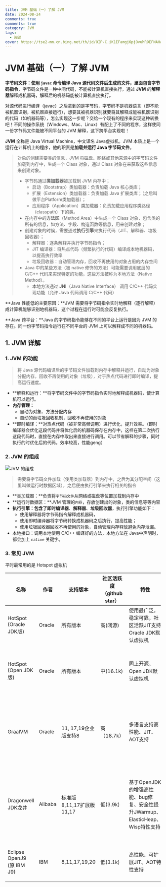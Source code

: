 ```yaml
---
title: JVM 基础（一）了解 JVM
date: 2024-08-24
comments: true
comments: true
category: JVM
tags:
  - 阅读
cover: https://tse2-mm.cn.bing.net/th/id/OIP-C.iK1EFamgj6pjOvuhROEFNAHaEK?w=305&h=180&c=7&r=0&o=5&dpr=1.3&pid=1.7
---
```






# JVM 基础（一）了解 JVM

**字节码文件：**使用 `javac` 命令编译 **Java 源代码文件**后生成的文件，里面包含**字节码指令**，字节码文件是一种中间代码，不能被计算机直接执行，通过 **JVM** 的**解释器**解释成机器码，解释后的机器码能被计算机直接执行。

对源代码进行编译（javac）之后拿到的是字节码，字节码不是机器语言（即不能被机器识别，被机器直接运行），想要其被机器识别就要将其解释成能被机器识别的代码（如机器码等），怎么实现这一步呢？交给一个现有的程序来实现这种转换吧！不同的操作系统（Windows、Mac、Linux）有配上了不同的程序，这样使同一份字节码文件能被不同平台的 JVM 解释，这下跨平台实现啦！

**JVM** 全称是 Java Virtual Machine，中文译名 Java虚拟机。JVM 本质上是一个运行在计算机上的程序，他的职责是**加载并运行 Java 字节码文件**。

> 对象的创建需要类的信息，JVM 将磁盘、网络或其他来源中的字节码文件加载到内存中，生成一个 Class 对象，通过 Class 对象在来获取这些信息来创建对象。
>
> - 字节码通过**类加载器**被加载到 JVM 内存中；
>   - 启动（Bootstrap）类加载器：负责加载 Java 核心类库；
>   - 扩展（Extension）类加载器：负责加载 Java 扩展类库；（之后叫做平台Platform类加载器）；
>   - 应用程序（Application）类加载器：负责加载应用程序类路径（classpath）下的类。
> - 在内存中的**方法区**（Method Area）中生成一个 Class 对象，包含类的所有的信息，如方法、字段、构造函数等信息，用来创建对象；
> - 创建对象的时候，需要通过**执行引擎**来执行代码（JIT、解释器、垃圾回收器）；
>   - 解释器：逐条解释并执行字节码指令；
>   - JIT 编译器：将热点代码（频繁执行的代码）编译成本地机器码，以提高执行效率
>   - 垃圾回收器：自动管理内存，回收不再使用的对象占用的内存空间
> - Java 中的某些方法（被 native 修饰的方法）可能需要调用底层的 C/C++ 代码来实现特定的功能，这些方法被称为本地方法（Native Method）。
>   - 本地方法通过 **JNI**（Java Native Interface） 调用 C/C++ 代码实现功能（允许 Java 代码调用 C/C++ 代码）



**Java 性能低的主要原因：**JVM 需要将字节码指令实时地解释（逐行解释）成计算机能够识别地机器码，这个过程在运行时可能会反复执行。

**Java 跨平台：**Java 的字节码指令能够在不同的平台上运行是因为 JVM 的存在。同一份字节码指令运行在不同平台的 JVM 上可以解释成不同的机器码。



## 1. JVM 详解

### 1. JVM 的功能

> 将 Java 源代码编译后的字节码文件加载到内存中解释并运行，自动为对象分配内存，回收不再使用的对象（垃圾），对于热点代码进行即时编译，提高运行速度。

- **解释和运行：**将字节码文件中的字节码指令实时地解释成机器码，使计算机可以运行。
- **内存管理：**
  - 自动为对象、方法分配内存
  - 自动的而垃圾回收机制，回收不再使用的对象
- **即时编译：**对热点代码（被非常高频调用）进行优化，提升效率。（即时编译器会优化这段代码并将优化后的机器码保存在内存中，这样在第二次执行这段代码时，直接在内存中取出来直接进行调用。可以节省解释的步骤，同时执行的时优化后的代码，效率较高，性能geng）

### 2. JVM 的组成

![JVM 的组成](https://web-tlias-mmh.oss-cn-beijing.aliyuncs.com/img/899262d1-c730-4fd1-ab34-f95bf0500b99.png)

> 需要将字节码文件加载（使用类加载器）到内存中，之后为其分配空间（这里叫做运行时数据区域），之后便由执行引擎来执行相关的指令

- **类加载器：**负责将`字节码文件`从网络或磁盘等位置加载到内存中
- **运行时数据区：**JVM 管理的`内存`，存放创建出的对象，类的信息等等内容
- **执行引擎：**包含了**即时编译器**、**解释器**、**垃圾回收器**，执行引擎功能如下：
  - 使用解释器将字节码指令解释成机器码，
  - 使用即时编译器将字节码转换成机器码之后执行，提高性能；
  - 使用垃圾回收器回收不再使用的对象，自动管理内存释放避免内存泄漏。
- 本地接口：调用本地使用 C/C++ 编译好的方法，本地方法在 Java中声明时，都会加上 `native` 关键字。



### 3. 常见 JVM

平时最常用的是 Hotspot 虚拟机

| 名称                       | 作者    | 支持版本                  | 社区活跃度（github star） | 特性                                                         | 适用场景                             |
| -------------------------- | ------- | ------------------------- | ------------------------- | ------------------------------------------------------------ | ------------------------------------ |
| HotSpot (Oracle JDK版)     | Oracle  | 所有版本                  | 高(闭源)                  | 使用最广泛，稳定可靠，社区活跃JIT支持Oracle JDK默认虚拟机    | 默认                                 |
| HotSpot (Open JDK版)       | Oracle  | 所有版本                  | 中(16.1k)                 | 同上开源，Open JDK默认虚拟机                                 | 默认对JDK有二次开发需求              |
| GraalVM                    | Oracle  | 11, 17,19企业版支持8      | 高（18.7k）               | 多语言支持高性能、JIT、AOT支持                               | 微服务、云原生架构需要多语言混合编程 |
| Dragonwell JDK龙井         | Alibaba | 标准版 8,11,17扩展版11,17 | 低(3.9k)                  | 基于OpenJDK的增强高性能、bug修复、安全性提升JWarmup、ElasticHeap、Wisp特性支持 | 电商、物流、金融领域对性能要求比较高 |
| Eclipse OpenJ9 (原 IBM J9) | IBM     | 8,11,17,19,20             | 低(3.1k)                  | 高性能、可扩展JIT、AOT特性支持                               | 微服务、云原生架构                   |
